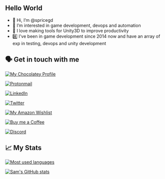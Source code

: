 ## Hello World
- 👋 Hi, I’m @spricegd
- 👀 I’m interested in game development, devops and automation
- 🧰 I love making tools for Unity3D to improve productivity
- 8️⃣ I've been in game development since 2014 now and have an array of exp in testing, devops and unity development

## :speaking_head: Get in touch with me


[![My Chocolatey Profile](https://img.shields.io/badge/Chocolatey-srowlands-924716.svg?style=for-the-badge&labelColor=80B5E3&logoColor=white&logo=Chocolatey)]()

[![Protonmail](https://img.shields.io/badge/ProtonMail-8B89CC?style=for-the-badge&logo=protonmail&logoColor=white)](srowlands.dev@proton.me)

[![LinkedIn](https://img.shields.io/badge/LinkedIn-srowlands-0e76a8.svg?style=for-the-badge&color=1DA1F2&logo=linkedin)](https://www.linkedin.com/in/sam-rowlands-95614429/)

[![Twitter](https://img.shields.io/twitter/follow/srowlands.svg?style=for-the-badge&color=1DA1F2&logo=x)](https://twitter.com/samrowlands_dev)

[![My Amazon Wishlist](https://img.shields.io/badge/Amazon-Wishlist-FF9900.svg?style=for-the-badge&logoColor=white&logo=Amazon)](https://www.amazon.co.uk/hz/wishlist/ls/2KX950XFQJB10?ref_=wl_share)

[![Buy me a Coffee](https://img.shields.io/badge/Buy%20Me%20A%20Coffee-srowlands-FFDD00.svg?style=for-the-badge&amp;logo=buy-me-a-coffee)](https://www.buymeacoffee.com/srowlands)

[![Discord](https://img.shields.io/discord/591914197219016707.svg?label=Discord&logo=Discord&colorB=7289da&style=for-the-badge)](https://discordapp.com/users/229295942619103243)

## :chart_with_upwards_trend: My Stats
[![Most used languages](https://github-readme-stats.vercel.app/api/top-langs/?username=spricegd&theme=darcula)](https://github.com/spricegd)

[![Sam's GitHub stats](https://github-readme-stats.vercel.app/api?username=spricegd&show_icons=true&theme=darcula)](https://github.com/spricegd/github-readme-stats)

<!---
spricegd/spricegd is a ✨ special ✨ repository because its `README.md` (this file) appears on your GitHub profile.
You can click the Preview link to take a look at your changes.
--->
